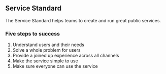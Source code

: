 ## Service Standard

The Service Standard helps teams to create and run great public services.

### Five steps to success

1. Understand users and their needs
2. Solve a whole problem for users
3. Provide a joined up experience across all channels
4. Make the service simple to use
5. Make sure everyone can use the service

